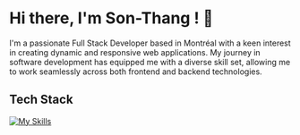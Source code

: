 # Hi there, I'm Son-Thang ! 👋

I'm a passionate Full Stack Developer based in Montréal with a keen interest in creating dynamic and responsive web applications. My journey in software development has equipped me with a diverse skill set, allowing me to work seamlessly across both frontend and backend technologies.

## Tech Stack

[![My Skills](https://skillicons.dev/icons?i=angular,react,vue,nestjs,ts,js,cs,html,css,cypress,redux,reactivex,dotnet,firebase,bootstrap,materialui,mongodb,postgres,docker,figma)](https://skillicons.dev)
